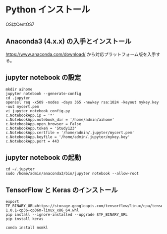 # Python インストール

OSはCentOS7

## Anaconda3 (4.x.x) の入手とインストール

https://www.anaconda.com/download/ から対応プラットフォーム版を入手する。


## jupyter notebook の設定

```
mkdir aihome
jupyter notebook --generate-config
cd .jupyter
openssl req -x509 -nodes -days 365 -newkey rsa:1024 -keyout mykey.key -out mycert.pem
vi jupyter_notebook_config.py
c.NotebookApp.ip = '*'
c.NotebookApp.notebook_dir = '/home/admin/aihome'
c.NotebookApp.open_browser = False
c.NotebookApp.token = 'Study123'
c.NotebookApp.certfile = '/home/admin/.jupyter/mycert.pem'
c.NotebookApp.keyfile = '/home/admin/.jupyter/mykey.key'
c.NotebookApp.port = 443
```

## jupyter notebook の起動

```
cd ~/.jupyter
sudo /home/admin/anaconda3/bin/jupyter notebook --allow-root
```

## TensorFlow と Keras のインストール
```
export TF_BINARY_URL=https://storage.googleapis.com/tensorflow/linux/cpu/tensorflow-1.0.1-cp36-cp36m-linux_x86_64.whl
pip install --ignore-installed --upgrade $TF_BINARY_URL
pip install keras

conda install nomkl
```
